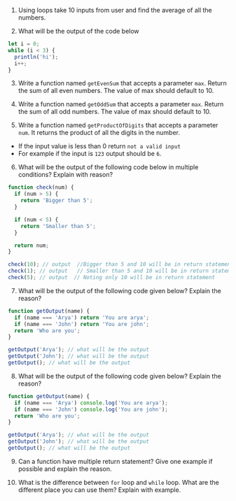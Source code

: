 1. Using loops take 10 inputs from user and find the average of all the numbers.
<!-- 
    function average (n1,n2,n3,n4,n5,n6,n7,n8,n9,n10){
         let Average = (n1+n2+n3+n4+n5+n6+n7+n8+n9+n10) / 10 ;
    } average (); -->

2. What will be the output of the code below

```js
let i = 0;
while (i < 3) {
  println('hi');
  i++;
}
```
<!-- //output -->
<!-- 0
1
2 -->

3. Write a function named `getEvenSum` that accepts a parameter `max`. Return the sum of all even numbers. The value of max should default to 10.

<!-- let sum = 0;
function getEvenSum (max = 10) {
   
   for (let i = 1; i <= max; i++){
        if (i%2 === 0){
             sum += i;
        }
   }

} getEvenSum(); -->

4. Write a function named `getOddSum` that accepts a parameter `max`. Return the sum of all odd numbers. The value of max should default to 10.
<!-- 
let sum = 0;
function getEvenSum (max = 10) {
   
   for (let i = 1; i <= max; i++){
        if (i%2 !== 0){
             sum += i;
        }
   }

} getEvenSum(); -->


5. Write a function named `getProductOfDigits` that accepts a parameter `num`. It returns the product of all the digits in the number.

<!-- function getProductOfDigits (num) {
     let length = num.Count();
     let divisor = length 
} -->

- If the input value is less than 0 return `not a valid input`
- For example if the input is `123` output should be `6`.

6. What will be the output of the following code below in multiple conditions? Explain with reason?

```js
function check(num) {
  if (num > 5) {
    return 'Bigger than 5';
  }

  if (num < 5) {
    return 'Smaller than 5';
  }

  return num;
}

check(10); // output  //Bigger than 5 and 10 will be in return statement 
check(1); // output   // Smaller than 5 and 10 will be in return statement 
check(5); // output  // Noting only 10 will be in return statement
```

7. What will be the output of the following code given below? Explain the reason?

```js
function getOutput(name) {
  if (name === 'Arya') return 'You are arya';
  if (name === 'John') return 'You are john';
  return 'Who are you';
}

getOutput('Arya'); // what will be the output
getOutput('John'); // what will be the output
getOutput(); // what will be the output
```

8. What will be the output of the following code given below? Explain the reason?

```js
function getOutput(name) {
  if (name === 'Arya') console.log('You are arya');
  if (name === 'John') console.log('You are john');
  return 'Who are you';
}

getOutput('Arya'); // what will be the output
getOutput('John'); // what will be the output
getOutput(); // what will be the output
```

9. Can a function have multiple return statement? Give one example if possible and explain the reason.

10. What is the difference between `for` loop and `while` loop. What are the different place you can use them? Explain with example.
